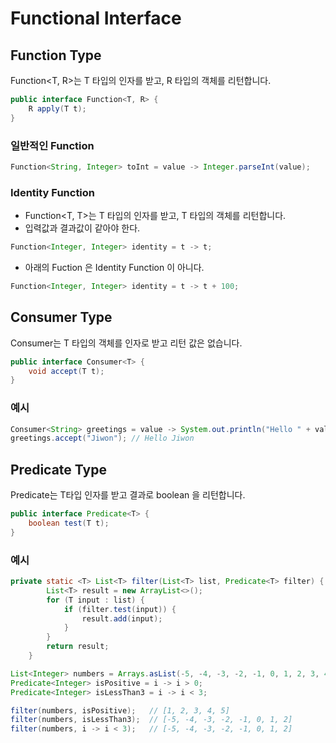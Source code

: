 # Functional Interface

## Function Type

Function<T, R>는 T 타입의 인자를 받고, R 타입의 객체를 리턴합니다.

```java
public interface Function<T, R> {
    R apply(T t);
}
```

### 일반적인 Function

```java
Function<String, Integer> toInt = value -> Integer.parseInt(value);
```

### Identity Function

- Function<T, T>는 T 타입의 인자를 받고, T 타입의 객체를 리턴합니다.
- 입력값과 결과값이 같아야 한다.

```java
Function<Integer, Integer> identity = t -> t;
```

- 아래의 Fuction 은 Identity Function 이 아니다.
```java
Function<Integer, Integer> identity = t -> t + 100;
```

## Consumer Type

Consumer<T>는 T 타입의 객체를 인자로 받고 리턴 값은 없습니다.

```java
public interface Consumer<T> {
    void accept(T t);
}
```

### 예시

```java
Consumer<String> greetings = value -> System.out.println("Hello " + value);
greetings.accept("Jiwon"); // Hello Jiwon
```

## Predicate Type

Predicate<T>는 T타입 인자를 받고 결과로 boolean 을 리턴합니다.

```java
public interface Predicate<T> {
    boolean test(T t);
}
```

### 예시

```java
private static <T> List<T> filter(List<T> list, Predicate<T> filter) {
        List<T> result = new ArrayList<>();
        for (T input : list) {
            if (filter.test(input)) {
                result.add(input);
            }
        }
        return result;
    }
```

```java
List<Integer> numbers = Arrays.asList(-5, -4, -3, -2, -1, 0, 1, 2, 3, 4, 5);
Predicate<Integer> isPositive = i -> i > 0;
Predicate<Integer> isLessThan3 = i -> i < 3;

filter(numbers, isPositive);   // [1, 2, 3, 4, 5]
filter(numbers, isLessThan3);  // [-5, -4, -3, -2, -1, 0, 1, 2]
filter(numbers, i -> i < 3);   // [-5, -4, -3, -2, -1, 0, 1, 2]
```
